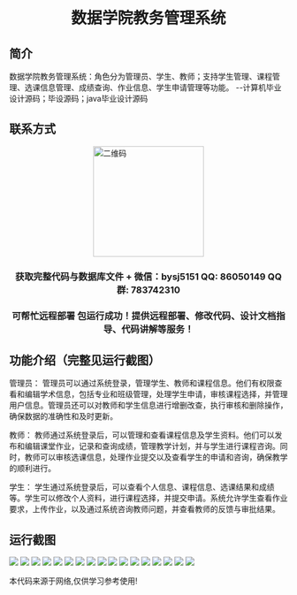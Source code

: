 <p><h1 align="center">数据学院教务管理系统</h1></p>

## 简介
数据学院教务管理系统：角色分为管理员、学生、教师；支持学生管理、课程管理、选课信息管理、成绩查询、作业信息、学生申请管理等功能。    --计算机毕业设计源码；毕设源码；java毕业设计源码


## 联系方式
<img src="https://bs-1329754181.cos.ap-shanghai.myqcloud.com/wx.jpg" alt="二维码" style="display: block; margin: 0 auto;" width="200px">
<p><h3 align="center">获取完整代码与数据库文件 + 微信：bysj5151 QQ: 86050149 QQ群: 783742310</h3></p>
<p><h3 align="center">可帮忙远程部署 包运行成功！提供远程部署、修改代码、设计文档指导、代码讲解等服务！</h3></p>

## 功能介绍（完整见运行截图）
管理员： 管理员可以通过系统登录，管理学生、教师和课程信息。他们有权限查看和编辑学术信息，包括专业和班级管理，处理学生申请，审核课程选择，并管理用户信息。管理员还可以对教师和学生信息进行增删改查，执行审核和删除操作，确保数据的准确性和及时更新。

教师： 教师通过系统登录后，可以管理和查看课程信息及学生资料。他们可以发布和编辑课堂作业，记录和查询成绩，管理教学计划，并与学生进行课程咨询。同时，教师可以审核选课信息，处理作业提交以及查看学生的申请和咨询，确保教学的顺利进行。

学生： 学生通过系统登录后，可以查看个人信息、课程信息、选课结果和成绩等。学生可以修改个人资料，进行课程选择，并提交申请。系统允许学生查看作业要求，上传作业，以及通过系统咨询教师问题，并查看教师的反馈与审批结果。


## 运行截图
![](https://bs-1329754181.cos.ap-shanghai.myqcloud.com/ssm/DataAcademyAcademicManagementSystem/img/001.jpg)
![](https://bs-1329754181.cos.ap-shanghai.myqcloud.com/ssm/DataAcademyAcademicManagementSystem/img/002.jpg)
![](https://bs-1329754181.cos.ap-shanghai.myqcloud.com/ssm/DataAcademyAcademicManagementSystem/img/003.jpg)
![](https://bs-1329754181.cos.ap-shanghai.myqcloud.com/ssm/DataAcademyAcademicManagementSystem/img/004.jpg)
![](https://bs-1329754181.cos.ap-shanghai.myqcloud.com/ssm/DataAcademyAcademicManagementSystem/img/005.jpg)
![](https://bs-1329754181.cos.ap-shanghai.myqcloud.com/ssm/DataAcademyAcademicManagementSystem/img/006.jpg)
![](https://bs-1329754181.cos.ap-shanghai.myqcloud.com/ssm/DataAcademyAcademicManagementSystem/img/007.jpg)
![](https://bs-1329754181.cos.ap-shanghai.myqcloud.com/ssm/DataAcademyAcademicManagementSystem/img/008.jpg)
![](https://bs-1329754181.cos.ap-shanghai.myqcloud.com/ssm/DataAcademyAcademicManagementSystem/img/009.jpg)
![](https://bs-1329754181.cos.ap-shanghai.myqcloud.com/ssm/DataAcademyAcademicManagementSystem/img/010.jpg)
![](https://bs-1329754181.cos.ap-shanghai.myqcloud.com/ssm/DataAcademyAcademicManagementSystem/img/011.jpg)
![](https://bs-1329754181.cos.ap-shanghai.myqcloud.com/ssm/DataAcademyAcademicManagementSystem/img/012.jpg)
![](https://bs-1329754181.cos.ap-shanghai.myqcloud.com/ssm/DataAcademyAcademicManagementSystem/img/013.jpg)
![](https://bs-1329754181.cos.ap-shanghai.myqcloud.com/ssm/DataAcademyAcademicManagementSystem/img/014.jpg)
![](https://bs-1329754181.cos.ap-shanghai.myqcloud.com/ssm/DataAcademyAcademicManagementSystem/img/015.jpg)
![](https://bs-1329754181.cos.ap-shanghai.myqcloud.com/ssm/DataAcademyAcademicManagementSystem/img/016.jpg)
![](https://bs-1329754181.cos.ap-shanghai.myqcloud.com/ssm/DataAcademyAcademicManagementSystem/img/017.jpg)

<p>本代码来源于网络,仅供学习参考使用!</p>

